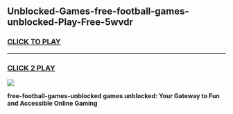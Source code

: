 
## Unblocked-Games-free-football-games-unblocked-Play-Free-5wvdr
<h3>
<a href="https://premium76.site?title=free-football-games-unblocked&ref=09A">CLICK TO PLAY</a></h3>
<hr>

<h3>
<a href="https://premium76.site?title=free-football-games-unblocked&ref=09A">CLICK 2 PLAY</a>
  
</h3>

<a href="https://premium76.site?title=free-football-games-unblocked&ref=09A"><img src="https://clearcache.store/games.png"></a>


**free-football-games-unblocked games unblocked: Your Gateway to Fun and Accessible Online Gaming**
